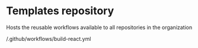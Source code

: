 # Templates repository

Hosts the reusable workflows available to all repositories in the organization

/.github/workflows/build-react.yml
